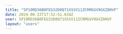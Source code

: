 ```yaml
---
title: "SP10RD36B0FEG32D0Q71XSSV11ZCRMGGV9GXZ8HVF"
date: 2024-06-22T17:52:51.634Z
user: SP10RD36B0FEG32D0Q71XSSV11ZCRMGGV9GXZ8HVF
layout: "users"
---
```

    